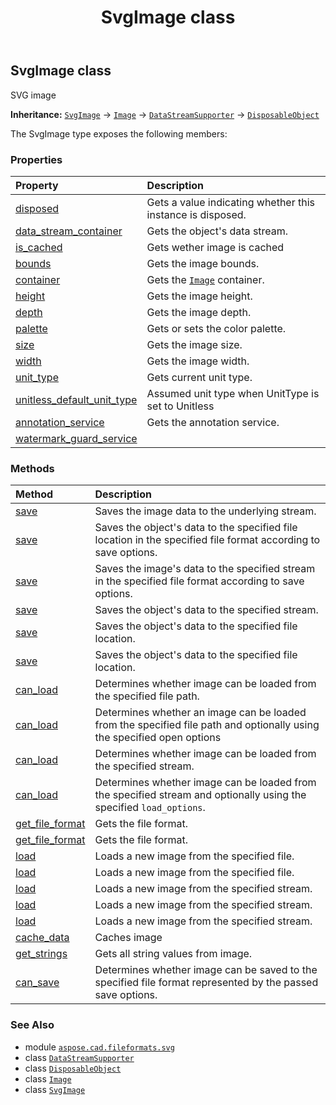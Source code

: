 ﻿---
title: SvgImage class
second_title: Aspose.CAD for Python via .NET API References
description: 
type: docs
weight: 10
url: /python-net/aspose.cad.fileformats.svg/svgimage/
is_root: false
---

## SvgImage class

SVG image



**Inheritance:** [`SvgImage`](/cad/python-net/aspose.cad.fileformats.svg/svgimage) → 
[`Image`](/cad/python-net/aspose.cad/image) → 
[`DataStreamSupporter`](/cad/python-net/aspose.cad/datastreamsupporter) → 
[`DisposableObject`](/cad/python-net/aspose.cad/disposableobject)



The SvgImage type exposes the following members:

### Properties
| Property | Description |
| :- | :- |
| [disposed](/cad/python-net/aspose.cad.fileformats.svg/svgimage/disposed) | Gets a value indicating whether this instance is disposed. |
| [data_stream_container](/cad/python-net/aspose.cad.fileformats.svg/svgimage/data_stream_container) | Gets the object's data stream. |
| [is_cached](/cad/python-net/aspose.cad.fileformats.svg/svgimage/is_cached) | Gets wether image is cached |
| [bounds](/cad/python-net/aspose.cad.fileformats.svg/svgimage/bounds) | Gets the image bounds. |
| [container](/cad/python-net/aspose.cad.fileformats.svg/svgimage/container) | Gets the [`Image`](/cad/python-net/aspose.cad/image) container. |
| [height](/cad/python-net/aspose.cad.fileformats.svg/svgimage/height) | Gets the image height. |
| [depth](/cad/python-net/aspose.cad.fileformats.svg/svgimage/depth) | Gets the image depth. |
| [palette](/cad/python-net/aspose.cad.fileformats.svg/svgimage/palette) | Gets or sets the color palette. |
| [size](/cad/python-net/aspose.cad.fileformats.svg/svgimage/size) | Gets the image size. |
| [width](/cad/python-net/aspose.cad.fileformats.svg/svgimage/width) | Gets the image width. |
| [unit_type](/cad/python-net/aspose.cad.fileformats.svg/svgimage/unit_type) | Gets current unit type. |
| [unitless_default_unit_type](/cad/python-net/aspose.cad.fileformats.svg/svgimage/unitless_default_unit_type) | Assumed unit type when UnitType is set to Unitless |
| [annotation_service](/cad/python-net/aspose.cad.fileformats.svg/svgimage/annotation_service) | Gets the annotation service. |
| [watermark_guard_service](/cad/python-net/aspose.cad.fileformats.svg/svgimage/watermark_guard_service) |  |


### Methods
| Method | Description |
| :- | :- |
| [save](/cad/python-net/aspose.cad.fileformats.svg/svgimage/save/#) | Saves the image data to the underlying stream. |
| [save](/cad/python-net/aspose.cad.fileformats.svg/svgimage/save/#str-aspose.cad.imageoptions.ImageOptionsBase) | Saves the object's data to the specified file location in the specified file format according to save options. |
| [save](/cad/python-net/aspose.cad.fileformats.svg/svgimage/save/#io.RawIOBase-aspose.cad.imageoptions.ImageOptionsBase) | Saves the image's data to the specified stream in the specified file format according to save options. |
| [save](/cad/python-net/aspose.cad.fileformats.svg/svgimage/save/#io.RawIOBase) | Saves the object's data to the specified stream. |
| [save](/cad/python-net/aspose.cad.fileformats.svg/svgimage/save/#str) | Saves the object's data to the specified file location. |
| [save](/cad/python-net/aspose.cad.fileformats.svg/svgimage/save/#str-bool) | Saves the object's data to the specified file location. |
| [can_load](/cad/python-net/aspose.cad.fileformats.svg/svgimage/can_load/#str) | Determines whether image can be loaded from the specified file path. |
| [can_load](/cad/python-net/aspose.cad.fileformats.svg/svgimage/can_load/#str-aspose.cad.LoadOptions) | Determines whether an image can be loaded from the specified file path and optionally using the specified open options |
| [can_load](/cad/python-net/aspose.cad.fileformats.svg/svgimage/can_load/#io.RawIOBase) | Determines whether image can be loaded from the specified stream. |
| [can_load](/cad/python-net/aspose.cad.fileformats.svg/svgimage/can_load/#io.RawIOBase-aspose.cad.LoadOptions) | Determines whether image can be loaded from the specified stream and optionally using the specified `load_options`. |
| [get_file_format](/cad/python-net/aspose.cad.fileformats.svg/svgimage/get_file_format/#str) | Gets the file format. |
| [get_file_format](/cad/python-net/aspose.cad.fileformats.svg/svgimage/get_file_format/#io.RawIOBase) | Gets the file format. |
| [load](/cad/python-net/aspose.cad.fileformats.svg/svgimage/load/#str-aspose.cad.LoadOptions) | Loads a new image from the specified file. |
| [load](/cad/python-net/aspose.cad.fileformats.svg/svgimage/load/#str) | Loads a new image from the specified file. |
| [load](/cad/python-net/aspose.cad.fileformats.svg/svgimage/load/#io.RawIOBase-aspose.cad.LoadOptions) | Loads a new image from the specified stream. |
| [load](/cad/python-net/aspose.cad.fileformats.svg/svgimage/load/#io.RawIOBase-str-aspose.cad.LoadOptions) | Loads a new image from the specified stream. |
| [load](/cad/python-net/aspose.cad.fileformats.svg/svgimage/load/#io.RawIOBase) | Loads a new image from the specified stream. |
| [cache_data](/cad/python-net/aspose.cad.fileformats.svg/svgimage/cache_data/#) | Caches image |
| [get_strings](/cad/python-net/aspose.cad.fileformats.svg/svgimage/get_strings/#) | Gets all string values from image. |
| [can_save](/cad/python-net/aspose.cad.fileformats.svg/svgimage/can_save/#aspose.cad.imageoptions.ImageOptionsBase) | Determines whether image can be saved to the specified file format represented by the passed save options. |



### See Also
* module [`aspose.cad.fileformats.svg`](..)
* class [`DataStreamSupporter`](/cad/python-net/aspose.cad/datastreamsupporter)
* class [`DisposableObject`](/cad/python-net/aspose.cad/disposableobject)
* class [`Image`](/cad/python-net/aspose.cad/image)
* class [`SvgImage`](/cad/python-net/aspose.cad.fileformats.svg/svgimage)
